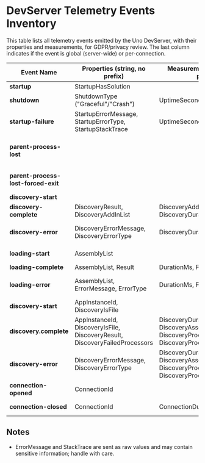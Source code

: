# DevServer Telemetry Events Inventory

This table lists all telemetry events emitted by the Uno DevServer, with their properties and measurements, for GDPR/privacy review. The last column indicates if the event is global (server-wide) or per-connection.

| Event Name                          | Properties (string, no prefix)                                                                              | Measurements (double, with prefixes)                                                                                      | Sensitive / Notes                                                                   | Scope          |
|-------------------------------------|-------------------------------------------------------------------------------------------------------------|---------------------------------------------------------------------------------------------------------------------------|-------------------------------------------------------------------------------------|----------------|
| **startup**                         | StartupHasSolution                                                                                          |                                                                                                                           |                                                                                     | Global         |
| **shutdown**                        | ShutdownType ("Graceful"/"Crash")                                                                           | UptimeSeconds                                                                                                             |                                                                                     | Global         |
| **startup-failure**                 | StartupErrorMessage, StartupErrorType, StartupStackTrace                                                    | UptimeSeconds                                                                                                             | ErrorMessage/StackTrace may be sensitive (not anonymized)                           | Global         |
| **parent-process-lost**             |                                                                                                             |                                                                                                                           | Emitted when parent process is lost, graceful shutdown is attempted. No properties. | Global         |
| **parent-process-lost-forced-exit** |                                                                                                             |                                                                                                                           | Emitted if forced exit after graceful shutdown timeout. No properties.              | Global         |
| **discovery-start**                 |                                                                                                             |                                                                                                                           |                                                                                     | Global         |
| **discovery-complete**              | DiscoveryResult, DiscoveryAddInList                                                                         | DiscoveryAddInCount, DiscoveryDurationMs                                                                                  | AddInList: filenames only                                                           | Global         |
| **discovery-error**                 | DiscoveryErrorMessage, DiscoveryErrorType                                                                   | DiscoveryDurationMs                                                                                                       | ErrorMessage may be sensitive (not anonymized)                                      | Global         |
| **loading-start**                   | AssemblyList                                                                                                |                                                                                                                           | AssemblyList: filenames only                                                        | Global         |
| **loading-complete**                | AssemblyList, Result                                                                                        | DurationMs, FailedAssemblies                                                                                              |                                                                                     | Global         |
| **loading-error**                   | AssemblyList, ErrorMessage, ErrorType                                                                       | DurationMs, FailedAssemblies                                                                                              | ErrorMessage may be sensitive (not anonymized)                                      | Global         |
| **discovery-start**                 | AppInstanceId, DiscoveryIsFile                                                                              |                                                                                                                           |                                                                                     | Per-connection |
| **discovery.complete**              | AppInstanceId, DiscoveryIsFile, DiscoveryResult, DiscoveryFailedProcessors                                  | DiscoveryDurationMs, DiscoveryAssembliesProcessed, DiscoveryProcessorsLoadedCount, DiscoveryProcessorsFailedCount         | FailedProcessors: comma-separated type names                                        | Per-connection |
| **discovery-error**                 | DiscoveryErrorMessage, DiscoveryErrorType                                                                   | DiscoveryDurationMs, DiscoveryAssembliesCount, DiscoveryProcessorsLoadedCount, DiscoveryProcessorsFailedCount             | ErrorMessage may be sensitive (not anonymized)                                      | Per-connection |
| **connection-opened**               | ConnectionId                                                                                                |                                                                                                                           | Metadata fields are anonymized                                                      | Per-connection |
| **connection-closed**               | ConnectionId                                                                                                | ConnectionDurationSeconds                                                                                                 |                                                                                     | Per-connection |

## Notes
- ErrorMessage and StackTrace are sent as raw values and may contain sensitive information; handle with care.
